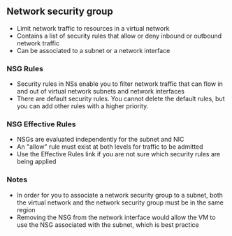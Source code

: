 ## Network security group
* Limit network traffic to resources in a virtual network
* Contains a list of security rules that allow or deny inbound or outbound network traffic
* Can be associated to a subnet or a network interface

### NSG Rules
* Security rules in NSs enable you to filter network traffic that can flow in and out of virtual network subnets and network interfaces
* There are default security rules. You cannot delete the default rules, but you can add other rules with a higher priority.

### NSG Effective Rules
* NSGs are evaluated independently for the subnet and NIC
* An "allow" rule must exist at both levels for traffic to be admitted
* Use the Effective Rules link if you are not sure which security rules are being applied

### Notes
* In order for you to associate a network security group to a subnet, both the virtual network and the network security group must be in the same region
* Removing the NSG from the network interface would allow the VM to use the NSG associated with the subnet, which is best practice